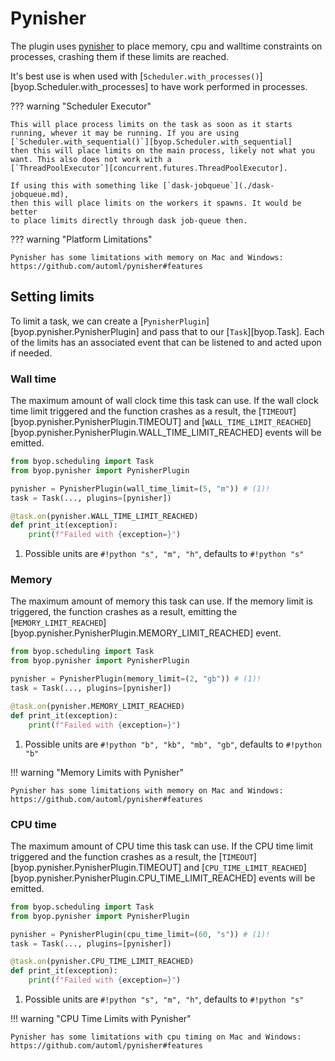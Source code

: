 # Pynisher
The plugin uses [pynisher](https://github.com/automl/pynisher) to place memory, cpu and walltime
constraints on processes, crashing them if these limits are reached.

It's best use is when used with [`Scheduler.with_processes()`][byop.Scheduler.with_processes] to have
work performed in processes.

??? warning "Scheduler Executor"

    This will place process limits on the task as soon as it starts
    running, whever it may be running. If you are using
    [`Scheduler.with_sequential()`][byop.Scheduler.with_sequential]
    then this will place limits on the main process, likely not what you
    want. This also does not work with a
    [`ThreadPoolExecutor`][concurrent.futures.ThreadPoolExecutor].

    If using this with something like [`dask-jobqueue`](./dask-jobqueue.md),
    then this will place limits on the workers it spawns. It would be better
    to place limits directly through dask job-queue then.

??? warning "Platform Limitations"

    Pynisher has some limitations with memory on Mac and Windows:
    https://github.com/automl/pynisher#features


## Setting limits
To limit a task, we can create a [`PynisherPlugin`][byop.pynisher.PynisherPlugin] and
pass that to our [`Task`][byop.Task]. Each of the limits has an associated event
that can be listened to and acted upon if needed.

### Wall time

The maximum amount of wall clock time this task can use.
If the wall clock time limit triggered and the function crashes as a result,
the [`TIMEOUT`][byop.pynisher.PynisherPlugin.TIMEOUT] and
[`WALL_TIME_LIMIT_REACHED`][byop.pynisher.PynisherPlugin.WALL_TIME_LIMIT_REACHED] events
will be emitted.

```python
from byop.scheduling import Task
from byop.pynisher import PynisherPlugin

pynisher = PynisherPlugin(wall_time_limit=(5, "m")) # (1)!
task = Task(..., plugins=[pynisher])

@task.on(pynisher.WALL_TIME_LIMIT_REACHED)
def print_it(exception):
    print(f"Failed with {exception=}")
```

1. Possible units are `#!python "s", "m", "h"`, defaults to `#!python "s"`

### Memory

The maximum amount of memory this task can use.
If the memory limit is triggered, the function crashes as a result, emitting the [`MEMORY_LIMIT_REACHED`][byop.pynisher.PynisherPlugin.MEMORY_LIMIT_REACHED] event.

```python
from byop.scheduling import Task
from byop.pynisher import PynisherPlugin

pynisher = PynisherPlugin(memory_limit=(2, "gb")) # (1)!
task = Task(..., plugins=[pynisher])

@task.on(pynisher.MEMORY_LIMIT_REACHED)
def print_it(exception):
    print(f"Failed with {exception=}")
```

1. Possible units are `#!python "b", "kb", "mb", "gb"`, defaults to `#!python "b"`

!!! warning "Memory Limits with Pynisher"

    Pynisher has some limitations with memory on Mac and Windows:
    https://github.com/automl/pynisher#features

### CPU time

The maximum amount of CPU time this task can use.
If the CPU time limit triggered and the function crashes as a result,
the [`TIMEOUT`][byop.pynisher.PynisherPlugin.TIMEOUT] and
[`CPU_TIME_LIMIT_REACHED`][byop.pynisher.PynisherPlugin.CPU_TIME_LIMIT_REACHED]
events will be emitted.

```python
from byop.scheduling import Task
from byop.pynisher import PynisherPlugin

pynisher = PynisherPlugin(cpu_time_limit=(60, "s")) # (1)!
task = Task(..., plugins=[pynisher])

@task.on(pynisher.CPU_TIME_LIMIT_REACHED)
def print_it(exception):
    print(f"Failed with {exception=}")
```

1. Possible units are `#!python "s", "m", "h"`, defaults to `#!python "s"`

!!! warning "CPU Time Limits with Pynisher"

    Pynisher has some limitations with cpu timing on Mac and Windows:
    https://github.com/automl/pynisher#features
